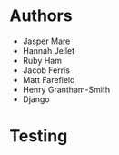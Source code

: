 # Authors
 - Jasper Mare
 - Hannah Jellet
 - Ruby Ham
 - Jacob Ferris
 - Matt Farefield
 - Henry Grantham-Smith
 - Django

# Testing
 